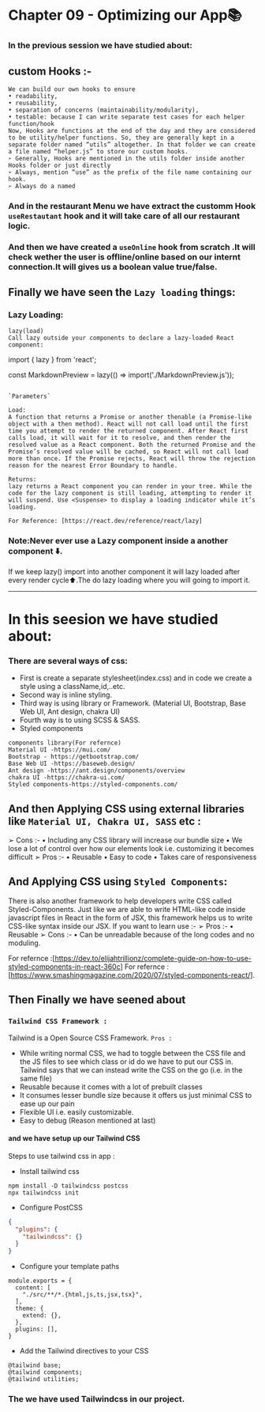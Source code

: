 # Chapter 09 - Optimizing our App📚

### In the previous session we have studied about:
## custom Hooks :-

```
We can build our own hooks to ensure
• readability,
• reusability,
• separation of concerns (maintainability/modularity), 
• testable: because I can write separate test cases for each helper function/hook
Now, Hooks are functions at the end of the day and they are considered to be utility/helper functions. So, they are generally kept in a separate folder named “utils” altogether. In that folder we can create a file named “helper.js” to store our custom hooks.
➢ Generally, Hooks are mentioned in the utils folder inside another Hooks folder or just directly
➢ Always, mention “use” as the prefix of the file name containing our hook.
➢ Always do a named
```
### And in the restaurant Menu we have extract the customm Hook `useRestautant` hook and it will take care of all our restaurant logic.

### And then we have created a `useOnline` hook from scratch .It will check wether the user is offline/online based on our internt connection.It will gives us a boolean value true/false.

## Finally we have seen the `Lazy loading` things:
### Lazy Loading:
```
lazy(load) 
Call lazy outside your components to declare a lazy-loaded React component:

```
import { lazy } from 'react';

const MarkdownPreview = lazy(() => import('./MarkdownPreview.js'));
```

`Parameters` 

Load:
A function that returns a Promise or another thenable (a Promise-like object with a then method). React will not call load until the first time you attempt to render the returned component. After React first calls load, it will wait for it to resolve, and then render the resolved value as a React component. Both the returned Promise and the Promise’s resolved value will be cached, so React will not call load more than once. If the Promise rejects, React will throw the rejection reason for the nearest Error Boundary to handle.

Returns:
lazy returns a React component you can render in your tree. While the code for the lazy component is still loading, attempting to render it will suspend. Use <Suspense> to display a loading indicator while it’s loading.

For Reference: [https://react.dev/reference/react/lazy]

```
### Note:Never ever use a Lazy component inside a another component ⬇️.
If we keep lazy() import into another component it will lazy loaded after every render cycle⬆️.The do lazy loading where you will going to import it.

-----------------------------------------------------------------------------------------------------

# In this seesion we have studied about:

### There are several ways of css:
-	First is create a separate stylesheet(index.css) and in code we create a style using a className,id,..etc.
-	Second way is inline styling.
-	Third way is using library or Framework.  (Material UI, Bootstrap, Base Web UI, Ant design, chakra UI)
-	Fourth way is to using SCSS & SASS.
-	Styled components

```
components library(For refernce)
Material UI -https://mui.com/
Bootstrap - https://getbootstrap.com/
Base Web UI -https://baseweb.design/
Ant design -https://ant.design/components/overview
chakra UI -https://chakra-ui.com/
Styled components-https://styled-components.com/
```


## And then Applying CSS using external libraries like `Material UI, Chakra UI, SASS` etc :
➢ Cons :-
• Including any CSS library will increase our bundle size
• We lose a lot of control over how our elements look i.e. customizing it becomes difficult
➢ Pros :-
• Reusable
• Easy to code
• Takes care of responsiveness

## And Applying CSS using `Styled Components`:
There is also another framework to help developers write CSS called Styled-Components. Just like we are able to write HTML-like code inside javascript files in React in the form of JSX, this framework helps us to write CSS-like syntax inside our JSX. If you want to learn use :-
➢ Pros :-
• Reusable
➢ Cons :-
• Can be unreadable because of the long codes and no moduling.

For refernce :[https://dev.to/elijahtrillionz/complete-guide-on-how-to-use-styled-components-in-react-360c]
For refernce :[https://www.smashingmagazine.com/2020/07/styled-components-react/].

## Then Finally we have seened about 

### `Tailwind CSS Framework :`
Tailwind is a Open Source CSS Framework.
`Pros :`
- While writing normal CSS, we had to toggle between the CSS file and the JS files to see which class or id do we have to put our CSS in. Tailwind says that we can instead write the CSS on the go (i.e. in the same file)
- Reusable because it comes with a lot of prebuilt classes
- It consumes lesser bundle size because it offers us just minimal CSS to ease up our pain
- Flexible UI i.e. easily customizable.
- Easy to debug (Reason mentioned at last)


#### and we have setup up our Tailwind CSS 

Steps to use tailwind css in app : 
- Install tailwind css

```
npm install -D tailwindcss postcss
npx tailwindcss init
```

- Configure PostCSS
```json
{
  "plugins": {
    "tailwindcss": {}
  }
}
```

- Configure your template paths

```
module.exports = {
  content: [
    "./src/**/*.{html,js,ts,jsx,tsx}",
  ],
  theme: {
    extend: {},
  },
  plugins: [],
}
```

- Add the Tailwind directives to your CSS

```
@tailwind base;
@tailwind components;
@tailwind utilities;
```

### The we have used Tailwindcss in our project.